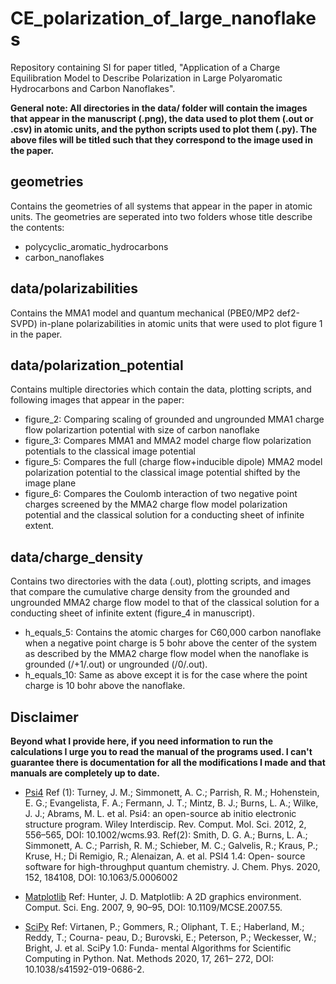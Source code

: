 # CE_polarization_of_large_nanoflakes
Repository containing SI for paper titled, "Application of a Charge Equilibration Model to Describe Polarization in Large Polyaromatic Hydrocarbons and Carbon Nanoflakes".

**General note: All directories in the data/ folder will contain the images that appear in the manuscript (.png), the data used to plot them (.out or .csv) in atomic units, and the python scripts used to plot them (.py). The above files will be titled such that they correspond to the image used in the paper.**

## geometries
Contains the geometries of all systems that appear in the paper in atomic units. The geometries are seperated into two folders whose title describe the contents:
* polycyclic_aromatic_hydrocarbons
* carbon_nanoflakes

## data/polarizabilities
Contains the MMA1 model and quantum mechanical (PBE0/MP2 def2-SVPD) in-plane polarizabilities in atomic units that were used to plot figure 1 in the paper. 

## data/polarization_potential
Contains multiple directories which contain the data, plotting scripts, and following images that appear in the paper:
* figure_2: Comparing scaling of grounded and ungrounded MMA1 charge flow polarizartion potential with size of carbon nanoflake
* figure_3: Compares MMA1 and MMA2 model charge flow polarization potentials to the classical image potential
* figure_5: Compares the full (charge flow+inducible dipole) MMA2 model polarization potential to the classical image potential shifted by the image plane
* figure_6: Compares the Coulomb interaction of two negative point charges screened by the MMA2 charge flow model polarization potential and the classical solution for a conducting sheet of infinite extent.

## data/charge_density
Contains two directories with the data (.out), plotting scripts, and images that compare the cumulative charge density from the grounded and ungrounded MMA2 charge flow model to that of the classical solution for a conducting sheet of infinite extent (figure_4 in manuscript).
* h_equals_5: Contains the atomic charges for C60,000 carbon nanoflake when a negative point charge is 5 bohr above the center of the system as described by the MMA2 charge flow model when the nanoflake is grounded (/+1/.out) or ungrounded (/0/.out).  
* h_equals_10: Same as above except it is for the case where the point charge is 10 bohr above the nanoflake.

## Disclaimer
**Beyond what I provide here, if you need information to run the calculations I urge you to read the manual of the programs used. I can't guarantee there is documentation for all the modifications I made and that manuals are completely up to date.**
* [Psi4](https://psicode.org/psi4manual/1.4.0/index.html)
Ref (1): Turney, J. M.; Simmonett, A. C.; Parrish, R. M.; Hohenstein, E. G.; Evangelista, F. A.;
Fermann, J. T.; Mintz, B. J.; Burns, L. A.; Wilke, J. J.; Abrams, M. L. et al. Psi4:
an open-source ab initio electronic structure program. Wiley Interdiscip. Rev. Comput.
Mol. Sci. 2012, 2, 556–565, DOI: 10.1002/wcms.93.
Ref(2): Smith, D. G. A.; Burns, L. A.; Simmonett, A. C.; Parrish, R. M.; Schieber, M. C.;
Galvelis, R.; Kraus, P.; Kruse, H.; Di Remigio, R.; Alenaizan, A. et al. PSI4 1.4: Open-
source software for high-throughput quantum chemistry. J. Chem. Phys. 2020, 152,
184108, DOI: 10.1063/5.0006002 

* [Matplotlib](https://matplotlib.org/stable/users/index.html)
Ref: Hunter, J. D. Matplotlib: A 2D graphics environment. Comput. Sci. Eng. 2007, 9,
90–95, DOI: 10.1109/MCSE.2007.55.

* [SciPy](https://docs.scipy.org/doc/scipy/)
Ref: Virtanen, P.; Gommers, R.; Oliphant, T. E.; Haberland, M.; Reddy, T.; Courna-
peau, D.; Burovski, E.; Peterson, P.; Weckesser, W.; Bright, J. et al. SciPy 1.0: Funda-
mental Algorithms for Scientific Computing in Python. Nat. Methods 2020, 17, 261–
272, DOI: 10.1038/s41592-019-0686-2.
